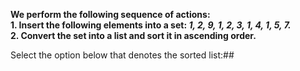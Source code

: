 **We perform the following sequence of actions:**  
 **1. Insert the following elements into a set: *1, 2, 9, 1, 2, 3, 1, 4, 1, 5, 7.***  
**2. Convert the set into a list and sort it in ascending order.**  
 
Select the option below that denotes the sorted list:##
